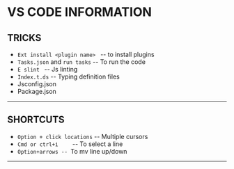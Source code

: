 # VS CODE INFORMATION

## TRICKS

- `Ext install <plugin name> ` -- to install plugins
- `Tasks.json`  and `run tasks`	-- To run the code
- `E slint ` -- Js linting
- `Index.t.ds` -- Typing definition files
- Jsconfig.json	
- Package.json 	

-------------

## SHORTCUTS
- `Option + click locations` --	Multiple cursors
- `Cmd or ctrl+i	` -- To select a line
- `Option+arrows -- `To mv line up/down

---------------
	 







